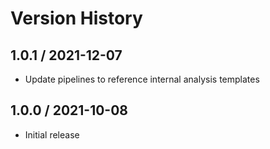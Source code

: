 # Version History

## 1.0.1 / 2021-12-07

- Update pipelines to reference internal analysis templates

## 1.0.0 / 2021-10-08

- Initial release
